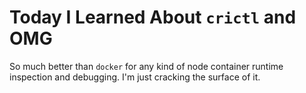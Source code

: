 # Today I Learned About `crictl` and OMG

So much better than `docker` for any kind of node container runtime
inspection and debugging. I'm just cracking the surface of it.

